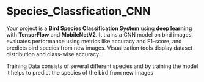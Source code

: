 # Species_Classfication_CNN
Your project is a **Bird Species Classification System** using **deep learning** with **TensorFlow** and **MobileNetV2**. It trains a CNN model on bird images, evaluates performance using metrics like accuracy and F1-score, and predicts bird species from new images. Visualization tools display dataset distribution and class-wise accuracy.

Training Data consists of several different species and by training the model it helps to predict the species of the bird from new images

